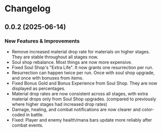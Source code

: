 # Changelog

## 0.0.2 (2025-06-14)

### New Features & Improvements

- Remove increased material drop rate for materials on higher stages. They are stable throughout all stages now.
- Soul shop rebalance. Most things are now more expensive.
- Fixed Soul Shop's "Extra Life". It now grants one resurrection per run.
- Resurrection can happen twice per run. Once with soul shop upgrade, and once with bonuses from items.
- Fixed Bonus Gold and Bonus Experience from Soul Shop. They are now displayed as percentages.
- Material drop rates are now consistent across all stages, with extra material drops only from Soul Shop upgrades. (compared to previously where higher stages had increased drop rates)
- Damage, healing, and combat notifications are now clearer and color-coded in battle.
- Fixed: Player and enemy health/mana bars update more reliably after combat events.
